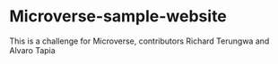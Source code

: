 # Microverse-sample-website
This is a challenge for Microverse, contributors Richard Terungwa and Alvaro Tapia
